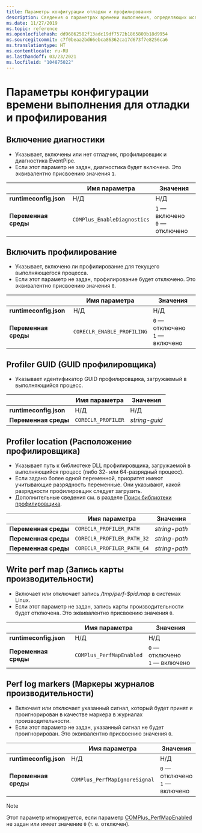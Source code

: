 ```yaml
---
title: Параметры конфигурации отладки и профилирования
description: Сведения о параметрах времени выполнения, определяющих использование отладки и профилирования для приложений .NET Core.
ms.date: 11/27/2019
ms.topic: reference
ms.openlocfilehash: dd96862582f13adc19df7572b1865800b18d9954
ms.sourcegitcommit: c7f0beaa2bd66ebca86362ca17d673f7e8256ca6
ms.translationtype: HT
ms.contentlocale: ru-RU
ms.lasthandoff: 03/23/2021
ms.locfileid: "104875022"
---
```

# <a name="run-time-configuration-options-for-debugging-and-profiling"></a>Параметры конфигурации времени выполнения для отладки и профилирования

## <a name="enable-diagnostics"></a>Включение диагностики

- Указывает, включены или нет отладчик, профилировщик и диагностика EventPipe.
- Если этот параметр не задан, диагностика будет включена. Это эквивалентно присвоению значения `1`.

| | Имя параметра | Значения |
| - | - | - |
| **runtimeconfig.json** | Н/Д | Н/Д |
| **Переменная среды** | `COMPlus_EnableDiagnostics` | `1` — включено<br/>`0` — отключено |

## <a name="enable-profiling"></a>Включить профилирование

- Указывает, включено ли профилирование для текущего выполняющегося процесса.
- Если этот параметр не задан, профилирование будет отключено. Это эквивалентно присвоению значения `0`.

| | Имя параметра | Значения |
| - | - | - |
| **runtimeconfig.json** | Н/Д | Н/Д |
| **Переменная среды** | `CORECLR_ENABLE_PROFILING` | `0` — отключено<br/>`1` — включено |

## <a name="profiler-guid"></a>Profiler GUID (GUID профилировщика)

- Указывает идентификатор GUID профилировщика, загружаемый в выполняющийся процесс.

| | Имя параметра | Значения |
| - | - | - |
| **runtimeconfig.json** | Н/Д | Н/Д |
| **Переменная среды** | `CORECLR_PROFILER` | *string-guid* |

## <a name="profiler-location"></a>Profiler location (Расположение профилировщика)

- Указывает путь к библиотеке DLL профилировщика, загружаемой в выполняющийся процесс (либо 32- или 64-разрядный процесс).
- Если задано более одной переменной, приоритет имеют учитывающие разрядность переменные. Они указывают, какой разрядности профилировщик следует загрузить.
- Дополнительные сведения см. в разделе [Поиск библиотеки профилировщика](https://github.com/dotnet/runtime/blob/main/docs/design/coreclr/profiling/Profiler%20Loading.md).

| | Имя параметра | Значения |
| - | - | - |
| **Переменная среды** | `CORECLR_PROFILER_PATH` | *string-path* |
| **Переменная среды** | `CORECLR_PROFILER_PATH_32` | *string-path* |
| **Переменная среды** | `CORECLR_PROFILER_PATH_64` | *string-path* |

## <a name="write-perf-map"></a>Write perf map (Запись карты производительности)

- Включает или отключает запись */tmp/perf-$pid.map* в системах Linux.
- Если этот параметр не задан, запись карты производительности будет отключена. Это эквивалентно присвоению значения `0`.

| | Имя параметра | Значения |
| - | - | - |
| **runtimeconfig.json** | Н/Д | Н/Д |
| **Переменная среды** | `COMPlus_PerfMapEnabled` | `0` — отключено<br/>`1` — включено |

## <a name="perf-log-markers"></a>Perf log markers (Маркеры журналов производительности)

- Включает или отключает указанный сигнал, который будет принят и проигнорирован в качестве маркера в журналах производительности.
- Если этот параметр не задан, указанный сигнал не будет проигнорирован. Это эквивалентно присвоению значения `0`.

| | Имя параметра | Значения |
| - | - | - |
| **runtimeconfig.json** | Н/Д | Н/Д |
| **Переменная среды** | `COMPlus_PerfMapIgnoreSignal` | `0` — отключено<br/>`1` — включено |

> [!NOTE]
> Этот параметр игнорируется, если параметр [COMPlus_PerfMapEnabled](#write-perf-map) не задан или имеет значение `0` (т. е. отключен).

